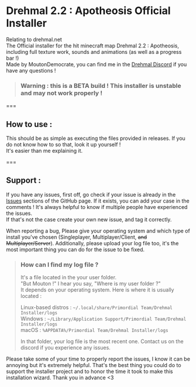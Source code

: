 # Drehmal 2.2 : Apotheosis Official Installer

Relating to drehmal.net <br>
The Official installer for the hit minecraft map Drehmal 2.2 : Apotheosis,
including full texture work, sounds and animations (as well as a progress bar !) <br>
Made by MoutonDemocrate, you can find me in the [Drehmal Discord](https://discord.com/invite/ECuA8nm2) if you have any questions !
> ### Warning : this is a BETA build ! This installer is unstable and may not work properly ! 

===

## How to use :

This should be as simple as executing the files provided in releases.
If you do not know how to so that, look it up yourself !<br>
It's easier than me explaining it.

===

## Support :

If you have any issues, first off, go check if your issue is already in the [Issues](https://github.com/Drehmal-Team/wizard/issues) sections of the GitHub page. If it exists, you can add your case in the comments ! It's always helpful to know if multiple people have experienced the issues. <br>
If that's not the case create your own new issue, and tag it correctly.

When reporting a bug, Please give your operating system and which type of install you've chosen (Singleplayer, Multiplayer/Client, ~~and Multiplayer/Server~~).
Additionally, please upload your log file too, it's the most important thing you can do for the issue to be fixed.

> ### How can I find my log file ?
>
> It's a file located in the your user folder.<br>
> "But Mouton !" I hear you say, "Where is my user folder ?" <br>
> It depends on your operating system. Here is where it is usually located :
>
> Linux-based distros : `~/.local/share/Primordial Team/Drehmal Installer/logs` <br>
> Windows : `~/Library/Application Support/Primordial Team/Drehmal Installer/logs` <br>
> macOS : `%APPDATA%/Primordial Team/Drehmal Installer/logs` <br>
>
> In that folder, your log file is the most recent one.
> Contact us on the discord if you experience any issues.

Please take some of your time to properly report the issues, I know it can be annoying but it's extremely helpful. That's the best thing you could do to support the installer project and to honor the time it took to make this installation wizard. Thank you in advance <3
